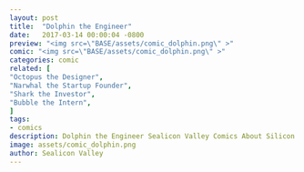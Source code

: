 ```yaml
---
layout: post
title:  "Dolphin the Engineer"
date:   2017-03-14 00:00:04 -0800
preview: "<img src=\"BASE/assets/comic_dolphin.png\" >"
comic: "<img src=\"BASE/assets/comic_dolphin.png\" >"
categories: comic
related: [
"Octopus the Designer",
"Narwhal the Startup Founder",
"Shark the Investor",
"Bubble the Intern",
]
tags:
- comics
description: Dolphin the Engineer Sealicon Valley Comics About Silicon Valley
image: assets/comic_dolphin.png
author: Sealicon Valley
---
```


